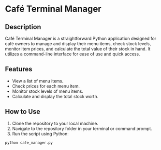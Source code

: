 # Café Terminal Manager

## Description
Café Terminal Manager is a straightforward Python application designed for café owners to manage and display their menu items, check stock levels, monitor item prices, and calculate the total value of their stock in hand. It utilizes a command-line interface for ease of use and quick access.

## Features
- View a list of menu items.
- Check prices for each menu item.
- Monitor stock levels of menu items.
- Calculate and display the total stock worth.

## How to Use
1. Clone the repository to your local machine.
2. Navigate to the repository folder in your terminal or command prompt.
3. Run the script using Python:

```bash
python cafe_manager.py
